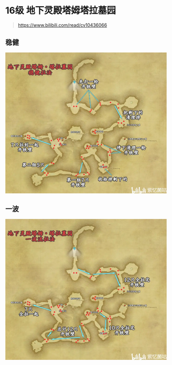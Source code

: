 
<!-- docs/duty_4/地下灵殿塔姆塔拉墓园.md -->

# 16级 地下灵殿塔姆塔拉墓园

> https://www.bilibili.com/read/cv10436066

## 稳健
![稳健拉法](../assets/16-dxld-wenjian.webp)

## 一波
![一波拉法](../assets/16-dxld-yibo.webp)
